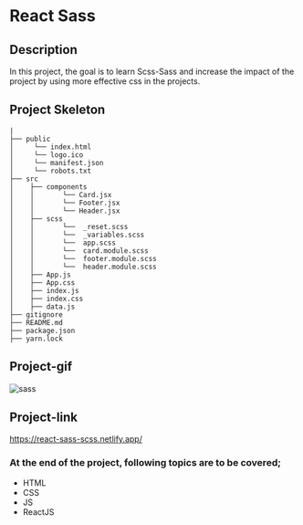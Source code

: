 # React Sass
## Description
In this project, the goal is to learn Scss-Sass and
increase the impact of the project by using more effective css in the projects.
## Project Skeleton
```
|         
├── public
│     └── index.html
│     └── logo.ico
│     └── manifest.json
│     └── robots.txt
├── src
│    ├── components
│    │       └── Card.jsx
│    │       └── Footer.jsx
│    │       └── Header.jsx
│    ├── scss
│    │       └──  _reset.scss
│    │       └──  _variables.scss
│    │       └──  app.scss
│    │       └──  card.module.scss
│    │       └──  footer.module.scss
│    │       └──  header.module.scss   
│    ├── App.js
│    ├── App.css
│    ├── index.js
│    ├── index.css
│    ├── data.js
├── gitignore
├── README.md
├── package.json
├── yarn.lock
```
## Project-gif
![sass](https://github.com/axel-ac/react-sass/assets/102467587/91d0bd55-685d-420b-a7e8-a098ba5dc81c)
## Project-link
https://react-sass-scss.netlify.app/
### At the end of the project, following topics are to be covered;
- HTML
- CSS
- JS
- ReactJS
